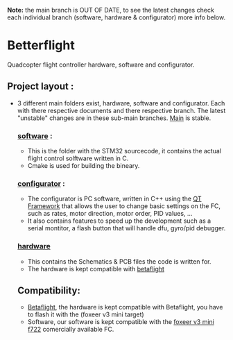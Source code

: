 **Note:** the main branch is OUT OF DATE, to see the latest changes check each individual branch (software, hardware & configurator) more info below.

# Betterflight
Quadcopter flight controller hardware, software and configurator.

## Project layout :
- 3 different main folders exist, hardware, software and configurator. Each with there respective documents and there respective branch. The latest "unstable" changes are in these sub-main branches. [Main](https://github.com/IDV7/betterflight) is stable.

  ### [software](https://github.com/IDV7/betterflight/tree/main/software) :
  - This is the folder with the STM32 sourcecode, it contains the actual flight control solftware written in C.
  - Cmake is used for building the bineary.

  ### [configurator](https://github.com/IDV7/betterflight/tree/main/configurator) :
  - The configurator is PC software, written in C++ using the [QT Framework](https://www.qt.io/product/qt6) that allows the user to change basic settings on the FC, such as rates, motor direction, motor order, PID values, ...
  - It also contains features to speed up the development such as a serial montitor, a flash button that will handle dfu, gyro/pid debugger.

  ### [hardware](https://github.com/IDV7/betterflight/tree/main/hardware)
  - This contains the Schematics & PCB files the code is written for.
  - The hardware is kept compatible with [betaflight](https://betaflight.com/)



  ## Compatibility:

  - [Betaflight](https://betaflight.com/), the hardware is kept compatible with Betaflight, you have to flash it with the (foxeer v3 mini target)
  - Software, our software is kept compatible with the [foxeer v3 mini f722](https://www.foxeer.com/foxeer-f722-v3-mini-flight-controller-20-20mm-betaflight-g-425) comercially available FC.
  
